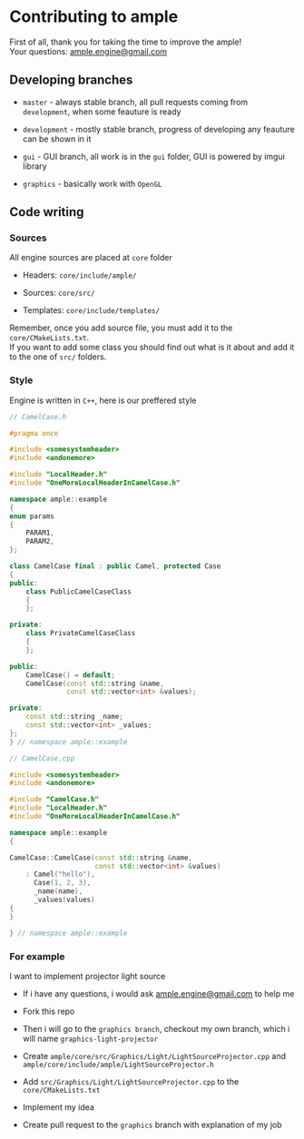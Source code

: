 # Contributing to ample

First of all, thank you for taking the time to improve the ample! \
Your questions: [ample.engine@gmail.com](mailto:ample.engine@gmail.com)

## Developing branches
  - `master` - always stable branch, all pull requests coming from `development`, when some feauture is ready

  - `development` - mostly stable branch, progress of developing any
    feauture can be shown in it

  - `gui` - GUI branch, all work is in the `gui` folder, GUI is powered
    by imgui library

  - `graphics` - basically work with `OpenGL`

## Code writing
### Sources
All engine sources are placed at `core` folder
  - Headers: `core/include/ample/`

  - Sources: `core/src/`

  - Templates: `core/include/templates/`

Remember, once you add source file, you must add it to the
`core/CMakeLists.txt`.\
If you want to add some class you should find out what is it
about and add it to the one of `src/` folders.

### Style
Engine is written in `C++`, here is our preffered style
```cpp
// CamelCase.h

#pragma once

#include <somesystemheader>
#include <andonemore>

#include "LocalHeader.h"
#include "OneMoreLocalHeaderInCamelCase.h"

namespace ample::example
{
enum params
{
    PARAM1,
    PARAM2,
};

class CamelCase final : public Camel, protected Case
{
public:
    class PublicCamelCaseClass
    {
    };

private:
    class PrivateCamelCaseClass
    {
    };

public:
    CamelCase() = default;
    CamelCase(const std::string &name,
              const std::vector<int> &values);

private:
    const std::string _name;
    const std::vector<int> _values;
};
} // namespace ample::example
```

```cpp
// CamelCase.cpp

#include <somesystemheader>
#include <andonemore>

#include "CamelCase.h"
#include "LocalHeader.h"
#include "OneMoreLocalHeaderInCamelCase.h"

namespace ample::example
{

CamelCase::CamelCase(const std::string &name,
                     const std::vector<int> &values)
    : Camel("hello"),
      Case(1, 2, 3),
      _name(name),
      _values(values)
{
}

} // namespace ample::example

```

### For example
I want to implement projector light source
- If i have any questions,
i would ask [ample.engine@gmail.com](mailto:ample.engine@gmail.com) to
help me

- Fork this repo

- Then i will go to the `graphics branch`, checkout my own
branch, which i will name `graphics-light-projector`

- Create `ample/core/src/Graphics/Light/LightSourceProjector.cpp`
    and `ample/core/include/ample/LightSourceProjector.h`

- Add `src/Graphics/Light/LightSourceProjector.cpp` to the
`core/CMakeLists.txt`

- Implement my idea

- Create pull request to the `graphics` branch with explanation
    of my job
